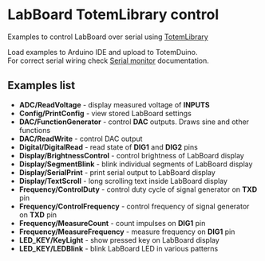 # LabBoard TotemLibrary control

Examples to control LabBoard over serial using [TotemLibrary](https://github.com/totemmaker/TotemArduino)

Load examples to Arduino IDE and upload to TotemDuino.  
For correct serial wiring check [Serial monitor](https://docs.totemmaker.net/labboard/features/serial-monitor/) documentation.

## Examples list

- **ADC/ReadVoltage** - display measured voltage of **INPUTS**
- **Config/PrintConfig** - view stored LabBoard settings
- **DAC/FunctionGenerator** - control **DAC** outputs. Draws sine and other functions
- **DAC/ReadWrite** - control DAC output
- **Digital/DigitalRead** - read state of **DIG1** and **DIG2** pins
- **Display/BrightnessControl** - control brightness of LabBoard display
- **Display/SegmentBlink** - blink individual segments of LabBoard display
- **Display/SerialPrint** - print serial output to LabBoard display
- **Display/TextScroll** - long scrolling text inside LabBoard display
- **Frequency/ControlDuty** - control duty cycle of signal generator on **TXD** pin
- **Frequency/ControlFrequency** - control frequency of signal generator on **TXD** pin
- **Frequency/MeasureCount** - count impulses on **DIG1** pin
- **Frequency/MeasureFrequency** - measure frequency on **DIG1** pin
- **LED_KEY/KeyLight** - show pressed key on LabBoard display
- **LED_KEY/LEDBlink** - blink LabBoard LED in various patterns